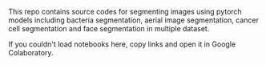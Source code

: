 This repo contains source codes for segmenting images using pytorch 
models including bacteria segmentation, aerial image segmentation, cancer cell segmentation and face segmentation in multiple dataset.

If you couldn't load notebooks here, copy links and open it in Google Colaboratory.
